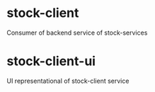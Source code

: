 # stock-client
Consumer of backend service of stock-services

# stock-client-ui
UI representational of stock-client service

